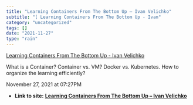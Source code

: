 ```yaml
---
title: "Learning Containers From The Bottom Up – Ivan Velichko"
subtitle: "[ Learning Containers From The Bottom Up - Ivan"
category: "uncategorized"
tags: []
date: "2021-11-27"
type: "rain"
---
```

[ Learning Containers From The Bottom Up - Ivan
Velichko](<https://iximiuz.com/en/posts/container-learning-path/>)

What is a Container? Container vs. VM? Docker vs. Kubernetes. How to organize
the learning efficiently?

November 27, 2021 at 07:27PM


* **Link to site:** **[Learning Containers From The Bottom Up – Ivan Velichko](None)**